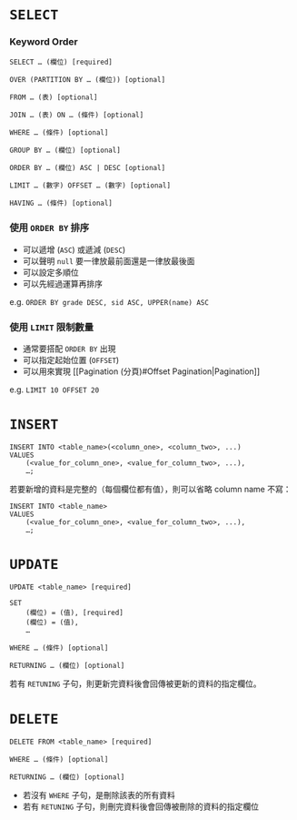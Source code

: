 # `SELECT`

### Keyword Order

```PostgreSQL
SELECT … (欄位) [required]

OVER (PARTITION BY … (欄位)) [optional]

FROM … (表) [optional]

JOIN … (表) ON … (條件) [optional]

WHERE … (條件) [optional]

GROUP BY … (欄位) [optional]

ORDER BY … (欄位) ASC | DESC [optional]

LIMIT … (數字) OFFSET … (數字) [optional]

HAVING … (條件) [optional]
```

### 使用 `ORDER BY` 排序

- 可以遞增 (`ASC`) 或遞減 (`DESC`)
- 可以聲明 `null` 要一律放最前面還是一律放最後面
- 可以設定多順位
- 可以先經過運算再排序

e.g. `ORDER BY grade DESC, sid ASC, UPPER(name) ASC`

### 使用 `LIMIT` 限制數量

- 通常要搭配 `ORDER BY` 出現
- 可以指定起始位置 (`OFFSET`)
- 可以用來實現 [[Pagination (分頁)#Offset Pagination|Pagination]]

e.g. `LIMIT 10 OFFSET 20`

# `INSERT`

```PostgreSQL
INSERT INTO <table_name>(<column_one>, <column_two>, ...)
VALUES
    (<value_for_column_one>, <value_for_column_two>, ...),
    …;
```

若要新增的資料是完整的（每個欄位都有值），則可以省略 column name 不寫：

```PostgreSQL
INSERT INTO <table_name>
VALUES
    (<value_for_column_one>, <value_for_column_two>, ...),
    …;
```

# `UPDATE`

```PostgreSQL
UPDATE <table_name> [required]

SET
    (欄位) = (值), [required]
    (欄位) = (值),
    …

WHERE … (條件) [optional]

RETURNING … (欄位) [optional]
```

若有 `RETUNING` 子句，則更新完資料後會回傳被更新的資料的指定欄位。

# `DELETE`

```PostgreSQL
DELETE FROM <table_name> [required]

WHERE … (條件) [optional]

RETURNING … (欄位) [optional]
```

- 若沒有 `WHERE` 子句，是刪除該表的所有資料
- 若有 `RETUNING` 子句，則刪完資料後會回傳被刪除的資料的指定欄位

